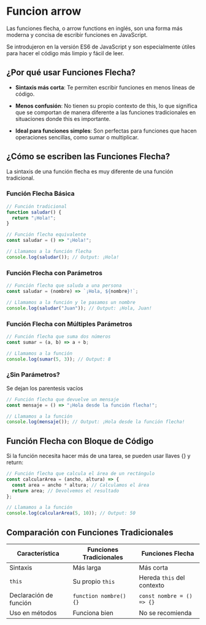# Funcion arrow

Las funciones flecha, o arrow functions en inglés, son una forma más moderna y concisa de escribir funciones en JavaScript. 

Se introdujeron en la versión ES6 de JavaScript y son especialmente útiles para hacer el código más limpio y fácil de leer.

## ¿Por qué usar Funciones Flecha?

- **Sintaxis más corta**: Te permiten escribir funciones en menos líneas de código.

- **Menos confusión**: No tienen su propio contexto de this, lo que significa que se comportan de manera diferente a las funciones tradicionales en situaciones donde this es importante.

- **Ideal para funciones simples**: Son perfectas para funciones que hacen operaciones sencillas, como sumar o multiplicar.

## ¿Cómo se escriben las Funciones Flecha?
La sintaxis de una función flecha es muy diferente de una función tradicional. 

### Función Flecha Básica

```javascript
// Función tradicional
function saludar() {
  return "¡Hola!";
}

// Función flecha equivalente
const saludar = () => "¡Hola!";

// Llamamos a la función flecha
console.log(saludar()); // Output: ¡Hola!
```

### Función Flecha con Parámetros

```javascript
// Función flecha que saluda a una persona
const saludar = (nombre) => `¡Hola, ${nombre}!`;

// Llamamos a la función y le pasamos un nombre
console.log(saludar("Juan")); // Output: ¡Hola, Juan!
```

### Función Flecha con Múltiples Parámetros

```javascript
// Función flecha que suma dos números
const sumar = (a, b) => a + b;

// Llamamos a la función
console.log(sumar(5, 3)); // Output: 8
```

### ¿Sin Parámetros?
Se dejan los parentesis vacíos

```javascript
// Función flecha que devuelve un mensaje
const mensaje = () => "¡Hola desde la función flecha!";

// Llamamos a la función
console.log(mensaje()); // Output: ¡Hola desde la función flecha!
```

## Función Flecha con Bloque de Código
Si la función necesita hacer más de una tarea, se pueden usar llaves {} y return:

```javascript
// Función flecha que calcula el área de un rectángulo
const calcularArea = (ancho, altura) => {
  const area = ancho * altura; // Calculamos el área
  return area; // Devolvemos el resultado
};

// Llamamos a la función
console.log(calcularArea(5, 10)); // Output: 50
```

## Comparación con Funciones Tradicionales

| Característica         | Funciones Tradicionales         | Funciones Flecha                |
|------------------------|----------------------------------|----------------------------------|
| Sintaxis               | Más larga                       | Más corta                        |
| `this`                 | Su propio `this`               | Hereda `this` del contexto      |
| Declaración de función  | `function nombre() {}`          | `const nombre = () => {}`       |
| Uso en métodos         | Funciona bien                   | No se recomienda                 |
